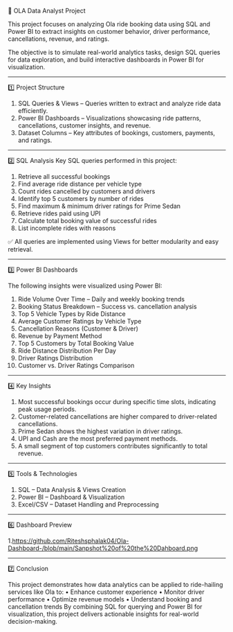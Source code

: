 🚖 OLA Data Analyst Project

This project focuses on analyzing Ola ride booking data using SQL and Power BI to extract insights on customer behavior, driver performance, cancellations, revenue, and ratings.

The objective is to simulate real-world analytics tasks, design SQL queries for data exploration, and build interactive dashboards in Power BI for visualization.
________________________________________
1️⃣ Project Structure

1.	SQL Queries & Views – Queries written to extract and analyze ride data efficiently.
2.	Power BI Dashboards – Visualizations showcasing ride patterns, cancellations, customer insights, and revenue.
3.	Dataset Columns – Key attributes of bookings, customers, payments, and ratings.
________________________________________
2️⃣ SQL Analysis
Key SQL queries performed in this project:
1.	Retrieve all successful bookings
2.	Find average ride distance per vehicle type
3.	Count rides cancelled by customers and drivers
4.	Identify top 5 customers by number of rides
5.	Find maximum & minimum driver ratings for Prime Sedan
6.	Retrieve rides paid using UPI
7.	Calculate total booking value of successful rides
8.	List incomplete rides with reasons
   
✅ All queries are implemented using Views for better modularity and easy retrieval.
________________________________________
3️⃣ Power BI Dashboards

The following insights were visualized using Power BI:
1.	Ride Volume Over Time – Daily and weekly booking trends
2.	Booking Status Breakdown – Success vs. cancellation analysis
3.	Top 5 Vehicle Types by Ride Distance
4.	Average Customer Ratings by Vehicle Type
5.	Cancellation Reasons (Customer & Driver)
6.	Revenue by Payment Method
7.	Top 5 Customers by Total Booking Value
8.	Ride Distance Distribution Per Day
9.	Driver Ratings Distribution
10.	Customer vs. Driver Ratings Comparison
________________________________________
4️⃣ Key Insights

1.	Most successful bookings occur during specific time slots, indicating peak usage periods.
2.	Customer-related cancellations are higher compared to driver-related cancellations.
3.	Prime Sedan shows the highest variation in driver ratings.
4.	UPI and Cash are the most preferred payment methods.
5.	A small segment of top customers contributes significantly to total revenue.
________________________________________
5️⃣ Tools & Technologies

1.	SQL – Data Analysis & Views Creation
2.	Power BI – Dashboard & Visualization
3.	Excel/CSV – Dataset Handling and Preprocessing
________________________________________
6️⃣ Dashboard Preview

1.https://github.com/Riteshsphalak04/Ola-Dashboard-/blob/main/Sanpshot%20of%20the%20Dahboard.png
________________________________________
7️⃣ Conclusion

This project demonstrates how data analytics can be applied to ride-hailing services like Ola to:
•	Enhance customer experience
•	Monitor driver performance
•	Optimize revenue models
•	Understand booking and cancellation trends
By combining SQL for querying and Power BI for visualization, this project delivers actionable insights for real-world decision-making.
 
